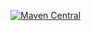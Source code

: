 [![Maven Central](https://maven-badges.herokuapp.com/maven-central/io.github.light0x00/binary-tree-printer/badge.svg)](https://repo1.maven.org/maven2/io/github/light0x00/binary-tree-printer/)
